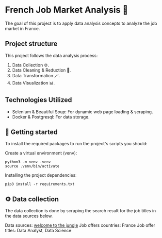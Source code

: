 # French Job Market Analysis 🌿

The goal of this project is to apply data analysis concepts to analyze the job market in France.

## Project structure

This project follows the data analysis process:

1. Data Collection ⚙️.
2. Data Cleaning & Reduction 🧼.
3. Data Transformation 🪄.
4. Data Visualization 📊.

## Technologies Utilized

- Selenium & Beautiful Soup: For dynamic web page loading & scraping.
- Docker & Postgresql: For data storage.

## 🚀 Getting started

To install the required packages to run the project's scripts you should:

Create a virtual environment (venv):

```shell
python3 -m venv .venv
source .venv/bin/activate
```

Installing the project dependencies:

```shell
pip3 install -r requirements.txt
```

## ⚙️ Data collection

The data collection is done by scraping the search result for the job titles in the data sources below.

Data sources: [welcome to the jungle](https://www.welcometothejungle.com/en/jobs)
Job offers countries: France
Job offer titles: Data Analyst, Data Science
